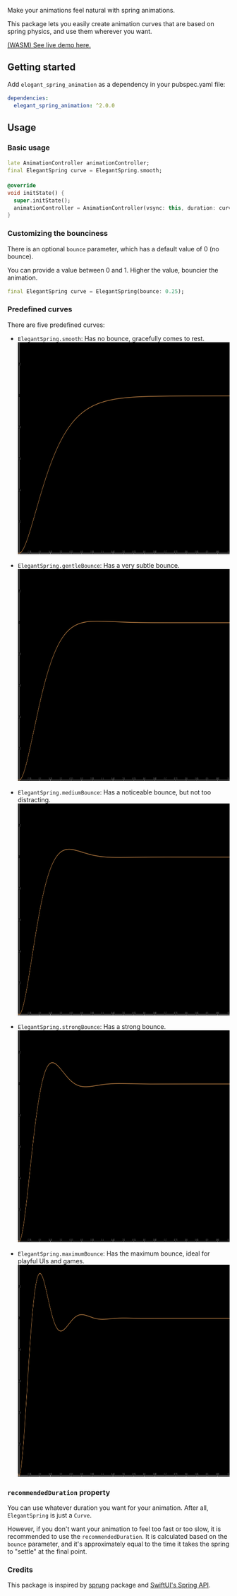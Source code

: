 <!--
This README describes the package. If you publish this package to pub.dev,
this README's contents appear on the landing page for your package.

For information about how to write a good package README, see the guide for
[writing package pages](https://dart.dev/guides/libraries/writing-package-pages).

For general information about developing packages, see the Dart guide for
[creating packages](https://dart.dev/guides/libraries/create-library-packages)
and the Flutter guide for
[developing packages and plugins](https://flutter.dev/developing-packages).
-->

Make your animations feel natural with spring animations.

This package lets you easily create animation curves that are based on spring physics, and use them wherever you want.

[(WASM) See live demo here.](https://wasm-elegant-spring-animation.netlify.app/)

## Getting started

Add `elegant_spring_animation` as a dependency in your pubspec.yaml file:
```yaml
dependencies:
  elegant_spring_animation: ^2.0.0
```

## Usage

### Basic usage

```dart
late AnimationController animationController;
final ElegantSpring curve = ElegantSpring.smooth;

@override
void initState() {
  super.initState();
  animationController = AnimationController(vsync: this, duration: curve.recommendedDuration);
}
```

### Customizing the bounciness

There is an optional `bounce` parameter, which has a default value of 0 (no bounce).

You can provide a value between 0 and 1. Higher the value, bouncier the animation.

```dart
final ElegantSpring curve = ElegantSpring(bounce: 0.25);
```

### Predefined curves
There are five predefined curves:

- ``ElegantSpring.smooth``: Has no bounce, gracefully comes to rest.
  <img src="https://github.com/ercantomac/elegant_spring_animation/blob/main/assets/bounce_0.png" height="480" title="0 Bounce"/>

- ``ElegantSpring.gentleBounce``: Has a very subtle bounce.
  <img src="https://github.com/ercantomac/elegant_spring_animation/blob/main/assets/bounce_0-25.png" height="480" title="0.25 Bounce"/>

- ``ElegantSpring.mediumBounce``: Has a noticeable bounce, but not too distracting.
  <img src="https://github.com/ercantomac/elegant_spring_animation/blob/main/assets/bounce_0-5.png" height="480" title="0.5 Bounce"/>

- ``ElegantSpring.strongBounce``: Has a strong bounce.
  <img src="https://github.com/ercantomac/elegant_spring_animation/blob/main/assets/bounce_0-75.png" height="480" title="0.75 Bounce"/>

- ``ElegantSpring.maximumBounce``: Has the maximum bounce, ideal for playful UIs and games.
  <img src="https://github.com/ercantomac/elegant_spring_animation/blob/main/assets/bounce_1.png" height="480" title="1 Bounce"/>

### ``recommendedDuration`` property
You can use whatever duration you want for your animation. After all, ``ElegantSpring`` is just a ``Curve``.

However, if you don't want your animation to feel too fast or too slow, it is recommended to use the ``recommendedDuration``.
It is calculated based on the ``bounce`` parameter, and it's approximately equal to the time it takes the spring to "settle" at the final point.

### Credits
This package is inspired by [sprung](https://pub.dev/packages/sprung) package and [SwiftUI's Spring API](https://developer.apple.com/documentation/swiftui/spring).

